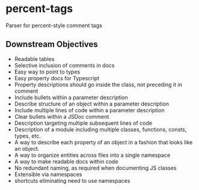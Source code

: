 # percent-tags
Parser for percent-style comment tags

## Downstream Objectives

*  Readable tables
*  Selective inclusion of comments in docs
*  Easy way to point to types
*  Easy property docs for Typescript
*  Property descriptions should go inside the class, not preceding it in comment
*  Include bullets within a parameter description
*  Describe structure of an object within a parameter description
*  Include multiple lines of code within a parameter description
*  Clear bullets within a JSDoc comment
*  Description targeting multiple subsequent lines of code
*  Description of a module including multiple classes, functions, consts, types, etc.
*  A way to describe each property of an object in a fashion that looks like an object.
*  A way to organize entities across files into a single namespace
*  A way to make readable docs within code
*  No redundant naming, as required when documenting JS classes
*  Extensible via namespaces
*  shortcuts eliminating need to use namespaces

